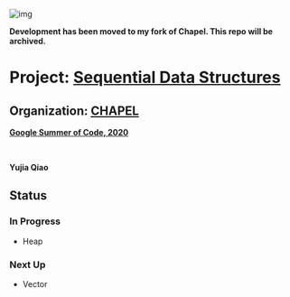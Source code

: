 ![img](https://lh5.googleusercontent.com/7EeTzwVYbGyVvVfAIimUe36xTJoCDOUyiEkna92yHPOMmtQ9c3YYnO-QbHQbTYmC2zizwGNSpm5nPEPKO-dWxLB1OAyHFLDq64ywuJZJvEip_vFqKCPi5j7fpAmTiCp3ZZM04UO-)

**Development has been moved to my fork of Chapel. This repo will be archived.**

# **Project: [Sequential Data Structures](https://summerofcode.withgoogle.com/projects/#6563300822745088)**

## **Organization:** [**CHAPEL**](https://chapel-lang.org/)

[**Google Summer of Code, 2020**](https://summerofcode.withgoogle.com)

<br>

**Yujia Qiao**

## Status

### In Progress
- Heap

### Next Up
- Vector
